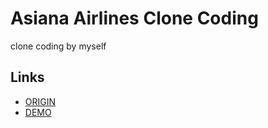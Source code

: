 # Asiana Airlines Clone Coding

clone coding by myself

## Links

- [ORIGIN](https://flyasiana.com/C/KR/KO/index)
- [DEMO](https://hungry-pare-30fd74.netlify.app)
